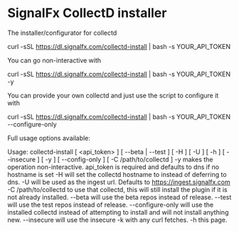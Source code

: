 # SignalFx CollectD installer

The installer/configurator for collectd

curl -sSL https://dl.signalfx.com/collectd-install | bash -s YOUR_API_TOKEN

You can go non-interactive with

curl -sSL https://dl.signalfx.com/collectd-install | bash -s YOUR_API_TOKEN -y

You can provide your own collectd and just use the script to configure it with

curl -sSL https://dl.signalfx.com/collectd-install | bash -s YOUR_API_TOKEN --configure-only

Full usage options available:

Usage: collectd-install [ <api_token> ] [ --beta | --test ] [ -H <hostname> ] [ -U <Ingest URL>] [ -h ] [ --insecure ] [ -y ] [ --config-only ] [ -C /path/to/collectd ]
 -y makes the operation non-interactive. api_token is required and defaults to dns if no hostname is set
 -H <hostname> will set the collectd hostname to <hostname> instead of deferring to dns.
 -U <Ingest URL> will be used as the ingest url. Defaults to https://ingest.signalfx.com
 -C /path/to/collectd to use that collectd, this will still install the plugin if it is not already installed.
 --beta will use the beta repos instead of release.
 --test will use the test repos instead of release.
 --configure-only will use the installed collectd instead of attempting to install and will not install anything new.
 --insecure will use the insecure -k with any curl fetches.
 -h this page.
